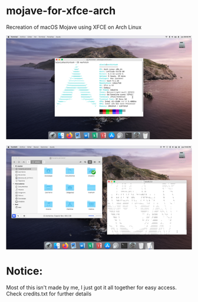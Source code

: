 # mojave-for-xfce-arch
Recreation of macOS Mojave using XFCE on Arch Linux

![alt text](https://github.com/Alexybot/mojave-for-xfce-arch/blob/main/screen.png?raw=true)

![alt text](https://github.com/Alexybot/mojave-for-xfce-arch/blob/main/screen2.png?raw=true)

# Notice:
Most of this isn't made by me, I just got it all together for easy access. Check credits.txt for further details
